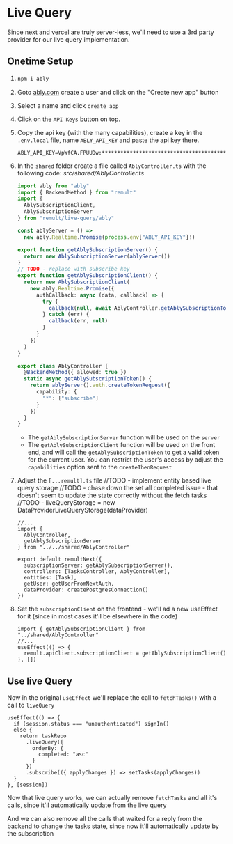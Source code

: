 # Live Query

Since next and vercel are truly server-less, we'll need to use a 3rd party provider for our live query implementation.

## Onetime Setup

1. ```sh
   npm i ably
   ```
2. Goto [ably.com](https://ably.com/) create a user and click on the "Create new app" button
3. Select a name and click `create app`
4. Click on the `API Keys` button on top.
5. Copy the api key (with the many capabilities), create a key in the `.env.local` file, name `ABLY_API_KEY` and paste the api key there.

   ```
   ABLY_API_KEY=VpWfCA.FPUUDw:*******************************************
   ```

6. In the `shared` folder create a file called `AblyController.ts` with the following code:
   _src/shared/AblyController.ts_

   ```ts
   import ably from "ably"
   import { BackendMethod } from "remult"
   import {
     AblySubscriptionClient,
     AblySubscriptionServer
   } from "remult/live-query/ably"

   const ablyServer = () =>
     new ably.Realtime.Promise(process.env["ABLY_API_KEY"]!)

   export function getAblySubscriptionServer() {
     return new AblySubscriptionServer(ablyServer())
   }
   // TODO - replace with subscribe key
   export function getAblySubscriptionClient() {
     return new AblySubscriptionClient(
       new ably.Realtime.Promise({
         authCallback: async (data, callback) => {
           try {
             callback(null, await AblyController.getAblySubscriptionToken())
           } catch (err) {
             callback(err, null)
           }
         }
       })
     )
   }

   export class AblyController {
     @BackendMethod({ allowed: true })
     static async getAblySubscriptionToken() {
       return ablyServer().auth.createTokenRequest({
         capability: {
           "*": ["subscribe"]
         }
       })
     }
   }
   ```

   - The `getAblySubscriptionServer` function will be used on the `server`
   - The `getAblySubscriptionClient` function will be used on the front end, and will call the `getAblySubscriptionToken` to get a valid token for the current user.
     You can restrict the user's access by adjust the `capabilities` option sent to the `createThenRequest`

7) Adjust the `[...remult].ts` file
   //TODO - implement entity based live query storage
   //TODO - chase down the set all completed issue - that doesn't seem to update the state correctly without the fetch tasks
   //TODO - liveQueryStorage = new DataProviderLiveQueryStorage(dataProvider)

   ```ts{2-5,8}
   //...
   import {
     AblyController,
     getAblySubscriptionServer
   } from "../../shared/AblyController"

   export default remultNext({
     subscriptionServer: getAblySubscriptionServer(),
     controllers: [TasksController, AblyController],
     entities: [Task],
     getUser: getUserFromNextAuth,
     dataProvider: createPostgresConnection()
   })
   ```

8) Set the `subscriptionClient` on the frontend - we'll ad a new useEffect for it (since in most cases it'll be elsewhere in the code)
   ```tsx
   import { getAblySubscriptionClient } from "../shared/AblyController"
   //...
   useEffect(() => {
     remult.apiClient.subscriptionClient = getAblySubscriptionClient()
   }, [])
   ```

## Use live Query

Now in the original `useEffect` we'll replace the call to `fetchTasks()` with a call to `liveQuery`

```tsx{4-10}
useEffect(() => {
  if (session.status === "unauthenticated") signIn()
  else {
    return taskRepo
      .liveQuery({
        orderBy: {
          completed: "asc"
        }
      })
      .subscribe(({ applyChanges }) => setTasks(applyChanges))
  }
}, [session])
```

Now that live query works, we can actually remove `fetchTasks` and all it's calls, since it'll automatically update from the live query

And we can also remove all the calls that waited for a reply from the backend to change the tasks state, since now it'll automatically update by the subscription
